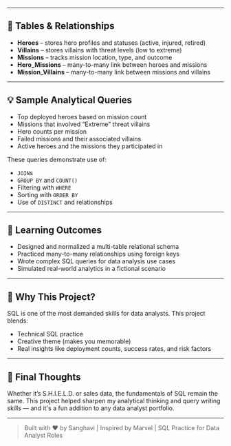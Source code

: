 
---

## 🧱 Tables & Relationships

- **Heroes** – stores hero profiles and statuses (active, injured, retired)
- **Villains** – stores villains with threat levels (low to extreme)
- **Missions** – tracks mission location, type, and outcome
- **Hero_Missions** – many-to-many link between heroes and missions
- **Mission_Villains** – many-to-many link between missions and villains

---

## 💡 Sample Analytical Queries

- Top deployed heroes based on mission count
- Missions that involved “Extreme” threat villains
- Hero counts per mission
- Failed missions and their associated villains
- Active heroes and the missions they participated in

These queries demonstrate use of:
- `JOIN`s
- `GROUP BY` and `COUNT()`
- Filtering with `WHERE`
- Sorting with `ORDER BY`
- Use of `DISTINCT` and relationships

---

## 🎯 Learning Outcomes

- Designed and normalized a multi-table relational schema
- Practiced many-to-many relationships using foreign keys
- Wrote complex SQL queries for data analysis use cases
- Simulated real-world analytics in a fictional scenario

---

## 🧠 Why This Project?

SQL is one of the most demanded skills for data analysts. This project blends:
- Technical SQL practice
- Creative theme (makes you memorable)
- Real insights like deployment counts, success rates, and risk factors

---

## 📌 Final Thoughts

Whether it’s S.H.I.E.L.D. or sales data, the fundamentals of SQL remain the same. This project helped sharpen my analytical thinking and query writing skills — and it's a fun addition to any data analyst portfolio.

---

> Built with ❤️ by Sanghavi | Inspired by Marvel | SQL Practice for Data Analyst Roles
